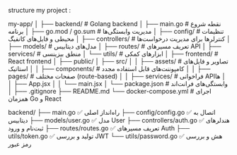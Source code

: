 structure my project :

my-app/
│
├── backend/                  # Golang backend
│   ├── main.go               # نقطه شروع برنامه
│   ├── go.mod / go.sum       # مدیریت وابستگی‌ها
│   ├── config/               # تنظیمات محیطی و فایل‌های کانفیگ
│   ├── controllers/          # کنترلرها برای مدیریت درخواست‌ها
│   ├── models/               # مدل‌های دیتابیس
│   ├── routes/               # تعریف مسیرهای API
│   ├── services/             # منطق بیزینسی
│   └── utils/                # ابزارهای کمکی
│
├── frontend/                 # React frontend
│   ├── public/
│   ├── src/
│   │   ├── assets/           # تصاویر و فایل‌های استاتیک
│   │   ├── components/       # کامپوننت‌های قابل استفاده مجدد
│   │   ├── pages/            # صفحات مختلف (route-based)
│   │   ├── services/         # فراخوانی API‌ها
│   │   ├── App.jsx
│   │   └── main.jsx
│   └── package.json          # وابستگی‌های فرانت‌اند
│
├── .gitignore
├── README.md
└── docker-compose.yml        # اجرای همزمان Go و React



backend/
├── main.go                   ✅ راه‌انداز اصلی
├── config/config.go          ✅ اتصال به دیتابیس
├── models/user.go            ✅ مدل User
├── controllers/auth.go       ✅ هندلرهای ثبت‌نام و ورود
├── routes/routes.go          ✅ تعریف مسیرهای Auth
├── utils/token.go            ✅ تولید و بررسی JWT
└── utils/password.go         ✅ هش و بررسی رمز عبور

